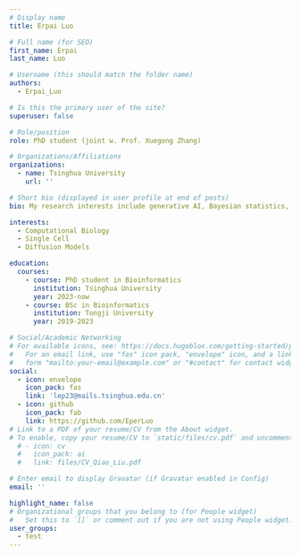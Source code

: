 ```yaml
---
# Display name
title: Erpai Luo

# Full name (for SEO)
first_name: Erpai
last_name: Luo

# Username (this should match the folder name)
authors:
  - Erpai_Luo

# Is this the primary user of the site?
superuser: false

# Role/position
role: PhD student (joint w. Prof. Xuegong Zhang)

# Organizations/Affiliations
organizations:
  - name: Tsinghua University
    url: ''

# Short bio (displayed in user profile at end of posts)
bio: My research interests include generative AI, Bayesian statistics, and computational biology.

interests:
  - Computational Biology
  - Single Cell
  - Diffusion Models

education:
  courses:
    - course: PhD student in Bioinformatics
      institution: Tsinghua University
      year: 2023-now
    - course: BSc in Bioinformatics
      institution: Tongji University
      year: 2019-2023

# Social/Academic Networking
# For available icons, see: https://docs.hugoblox.com/getting-started/page-builder/#icons
#   For an email link, use "fas" icon pack, "envelope" icon, and a link in the
#   form "mailto:your-email@example.com" or "#contact" for contact widget.
social:
  - icon: envelope
    icon_pack: fas
    link: 'lep23@mails.tsinghua.edu.cn'
  - icon: github
    icon_pack: fab
    link: https://github.com/EperLuo
# Link to a PDF of your resume/CV from the About widget.
# To enable, copy your resume/CV to `static/files/cv.pdf` and uncomment the lines below.
  # - icon: cv
  #   icon_pack: ai
  #   link: files/CV_Qiao_Liu.pdf

# Enter email to display Gravatar (if Gravatar enabled in Config)
email: ''

highlight_name: false
# Organizational groups that you belong to (for People widget)
#   Set this to `[]` or comment out if you are not using People widget. Principal Investigators/Researchers/Grad Students/Administration/Visitors/Alumni
user_groups:
  - test
---
```


<!-- I am an incoming assistant professor at Department of Biostatistics, Yale University. My general research interest lies in the multi-disciplinary area where I have been committed to developing practical statistical and machine learning tools with significance in both statistical theory and applications. In particular, I have been pursuing this research agenda by exploiting the advances in generative artificial intelligence (AI) to tackle several fundamental statistical problems, such as density estimation, causal inference, and unsupervised learning with also broad applications in computational biology. -->

